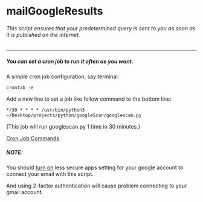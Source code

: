 # mailGoogleResults
###### This script ensures that your predetermined query is sent to you as soon as it is published on the internet.
------------
##### You can set a cron job to run it often as you want. 
A simple cron job configuration, say terminal:

`crontab -e`

Add a new line to set a job like follow command to the bottom line:

`*/30 * * * * /usr/bin/python3 ~/Desktop/projects/python/googleScan/googlescan.py`

(This job will run googlescan.py 1 time in 30 minutes.)

[Cron Job Commands](https://phoenixnap.com/kb/set-up-cron-job-linux "More commands")

##### NOTE: 
You should [turn on](https://myaccount.google.com/lesssecureapps) less secure apps setting for your google account to connect your email with this script.

And using 2-factor authentication will cause problem connecting to your gmail account.
